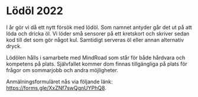 # Lödöl 2022

I år gör vi då ett nytt försök med lödöl. Som namnet antyder går det ut på att
löda och dricka öl. Vi löder små sensorer på ett kretskort och skriver sedan kod
till det som gör något kul. Samtidigt serveras öl eller annan alternativ dryck.

Lödölen hålls i samarbete med MindRoad som står för både hårdvara och kompetens
på plats. Självfallet kommer dom finnas tillgängliga på plats för frågor om
sommarjobb och andra möjligheter.

Anmälningsformuläret nås via följande länk: https://forms.gle/XxZNf7swQgnUYPhQ8.
